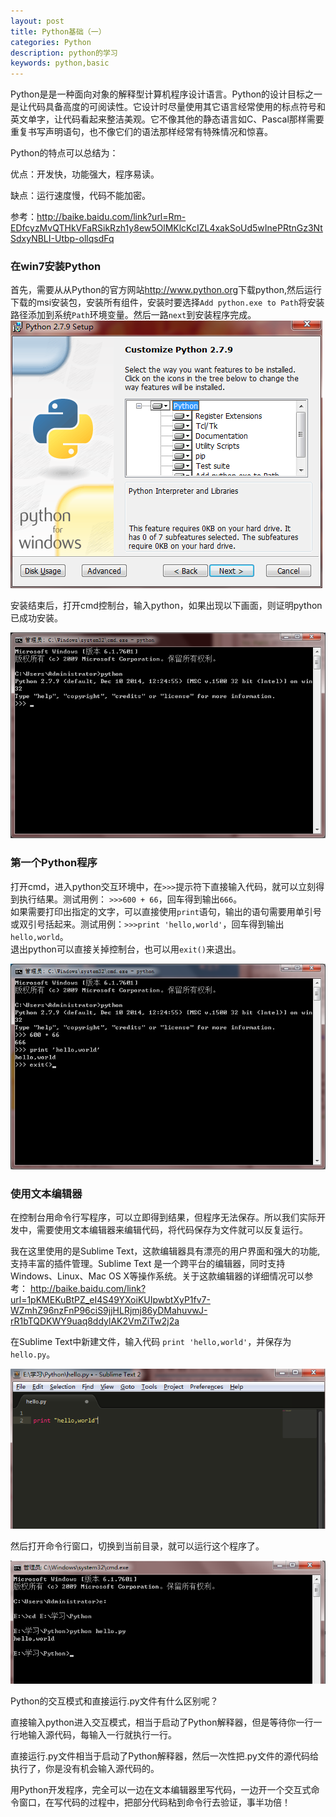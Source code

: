 ```yaml
---
layout: post
title: Python基础（一）
categories: Python
description: python的学习
keywords: python,basic
---
```


Python是是一种面向对象的解释型计算机程序设计语言。Python的设计目标之一是让代码具备高度的可阅读性。它设计时尽量使用其它语言经常使用的标点符号和英文单字，让代码看起来整洁美观。它不像其他的静态语言如C、Pascal那样需要重复书写声明语句，也不像它们的语法那样经常有特殊情况和惊喜。

Python的特点可以总结为：

优点：开发快，功能强大，程序易读。

缺点：运行速度慢，代码不能加密。

参考：<http://baike.baidu.com/link?url=Rm-EDfcyzMvQTHkVFaRSikRzh1y8ew5OlMKlcKcIZL4xakSoUd5wInePRtnGz3NtSdxyNBLI-Utbp-ollqsdFq>

### 在win7安装Python

首先，需要从从Python的官方网站<http://www.python.org>下载python,然后运行下载的msi安装包，安装所有组件，安装时要选择`Add python.exe to Path`将安装路径添加到系统`Path`环境变量。然后一路`next`到安装程序完成。  
![python-install-1](/images/posts/python/install-1.png)

安装结束后，打开cmd控制台，输入python，如果出现以下画面，则证明python已成功安装。

![python-install](/images/posts/python/install.png)

### 第一个Python程序

打开cmd，进入python交互环境中，在`>>>`提示符下直接输入代码，就可以立刻得到执行结果。测试用例：
`>>>600 + 66`，回车得到输出`666`。  
如果需要打印出指定的文字，可以直接使用`print`语句，输出的语句需要用单引号或双引号括起来。测试用例：`>>>print 'hello,world'`，回车得到输出`hello,world`。  
退出python可以直接关掉控制台，也可以用`exit()`来退出。

![python-test-1](/images/posts/python/test-1.png)

### 使用文本编辑器

在控制台用命令行写程序，可以立即得到结果，但程序无法保存。所以我们实际开发中，需要使用文本编辑器来编辑代码，将代码保存为文件就可以反复运行。  

我在这里使用的是Sublime Text，这款编辑器具有漂亮的用户界面和强大的功能,支持丰富的插件管理。Sublime Text 是一个跨平台的编辑器，同时支持Windows、Linux、Mac OS X等操作系统。关于这款编辑器的详细情况可以参考：
<http://baike.baidu.com/link?url=1pKMEKuBtPZ_eI4S49YXoiKUIpwbtXyP1fv7-WZmhZ96nzFnP96ciS9jjHLRjmj86yDMahuvwJ-rR1bTQDKWY9uaq8ddylAK2VmZiTw2j2a>

在Sublime Text中新建文件，输入代码 `print 'hello,world'`，并保存为`hello.py`。

![python-edit-1](/images/posts/python/edit-1.png)

然后打开命令行窗口，切换到当前目录，就可以运行这个程序了。

![python-test-2](/images/posts/python/test-2.png)

Python的交互模式和直接运行.py文件有什么区别呢？

直接输入python进入交互模式，相当于启动了Python解释器，但是等待你一行一行地输入源代码，每输入一行就执行一行。

直接运行.py文件相当于启动了Python解释器，然后一次性把.py文件的源代码给执行了，你是没有机会输入源代码的。

用Python开发程序，完全可以一边在文本编辑器里写代码，一边开一个交互式命令窗口，在写代码的过程中，把部分代码粘到命令行去验证，事半功倍！

